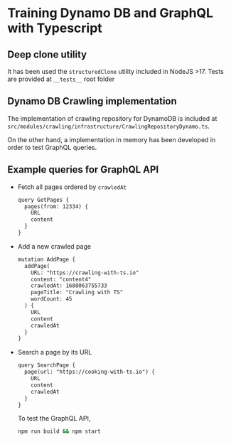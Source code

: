 # Training Dynamo DB and GraphQL with Typescript

## Deep clone utility
It has been used the `structuredClone` utility included in NodeJS >17. Tests are provided at `__tests__` root folder

## Dynamo DB Crawling implementation
The implementation of crawling repository for DynamoDB is included at `src/modules/crawling/infrastructure/CrawlingRepositoryDynamo.ts`.

On the other hand, a implementation in memory has been developed in order to test GraphQL queries.

## Example queries for GraphQL API

- Fetch all pages ordered by `crawledAt`
  ```txt
  query GetPages {
    pages(from: 12334) {
      URL
      content
    }
  }
  ```

- Add a new crawled page
  
  ```txt
  mutation AddPage {
    addPage(
      URL: "https://crawling-with-ts.io"
      content: "content4"
      crawledAt: 1688063755733
      pageTitle: "Crawling with TS"
      wordCount: 45
    ) {
      URL
      content
      crawledAt
    }
  }
  ```

- Search a page by its URL
  ```txt
  query SearchPage {
    page(url: "https://cooking-with-ts.io") {
      URL
      content
      crawledAt
    }
  }
  ```

  To test the GraphQL API,
  ```sh
  npm run build && npm start
  ```
